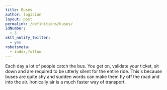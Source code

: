 ```yaml
---
title: Buses
author: logician
layout: post
permalink: /definitions/buses/
idNumber:
  - 3
aktt_notify_twitter:
  - yes
robotsmeta:
  - index,follow
---
```

Each day a lot of people catch the bus. <!--more-->You get on, validate your ticket, sit down and are required to be utterly silent for the entire ride. This s because buses are quite shy and sudden words can make them fly off the road and into the air. Ironically air is a much faster way of transport.